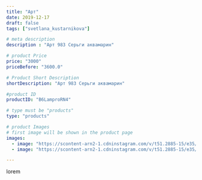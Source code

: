 ```yaml
---
title: "Арт"
date: 2019-12-17
draft: false
tags: ["svetlana_kustarnikova"]

# meta description
description : "Арт 983 Серьги аквамарин"

# product Price
price: "3000"
priceBefore: "3600.0"

# Product Short Description
shortDescription: "Арт 983 Серьги аквамарин"

#product ID
productID: "B6LamproRN4"

# type must be "products"
type: "products"

# product Images
# first image will be shown in the product page
images:
  - image: "https://scontent-arn2-1.cdninstagram.com/v/t51.2885-15/e35/75576730_752344325269039_8771526143684856347_n.jpg?_nc_ht=scontent-arn2-1.cdninstagram.com&_nc_cat=107&_nc_ohc=jX0Gqj5FZIcAX8yD-JF&se=7&tp=1&oh=8c0b2b64becf1671aa640ea87755e429&oe=605F2A08&ig_cache_key=MjIwMDk2OTg0MTQ4NjE0NzY0MA%3D%3D.2"
  - image: "https://scontent-arn2-1.cdninstagram.com/v/t51.2885-15/e35/75324259_1249278845260741_4061947013720596839_n.jpg?_nc_ht=scontent-arn2-1.cdninstagram.com&_nc_cat=101&_nc_ohc=l25kMwbxB0oAX9bD4-c&se=7&tp=1&oh=b5b440985c28c02b94530078463264ff&oe=605F670A&ig_cache_key=MjIwMDk2OTg0MTQ5NDUyNzA0Mw%3D%3D.2"

---
```

lorem
